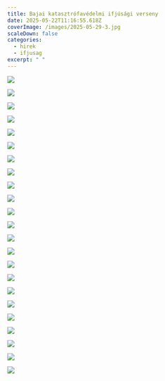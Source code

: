 ```yaml
---
title: Bajai katasztrófavédelmi ifjúsági verseny
date: 2025-05-22T11:16:55.618Z
coverImage: /images/2025-05-29-3.jpg
scaleDown: false
categories:
  - hirek
  - ifjusag
excerpt: " "
---
```

![](/images/2025-05-29-1.jpg)

![](/images/2025-05-29-2.jpg)

![](/images/2025-05-29-3.jpg)

![](/images/2025-05-29-4.jpg)

![](/images/2025-05-29-5.jpg)

![](/images/2025-05-29-6a.jpg)

![](/images/2025-05-29-6.jpg)

![](/images/2025-05-29-7.jpg)

![](/images/2025-05-29-8.jpg)

![](/images/2025-05-29-9.jpg)

![](/images/2025-05-29-10.jpg)

![](/images/2025-05-29-11.jpg)

![](/images/2025-05-29-12.jpg)

![](/images/2025-05-29-13.jpg)

![](/images/2025-05-29-14.jpg)

![](/images/2025-05-29-15.jpg)

![](/images/2025-05-29-16.jpg)

![](/images/2025-05-29-17.jpg)

![](/images/2025-05-29-18.jpg)

![](/images/2025-05-29-19.jpg)

![](/images/2025-05-29-20.jpg)

![](/images/2025-05-29-21.jpg)

![](/images/2025-05-29-22.jpg)
